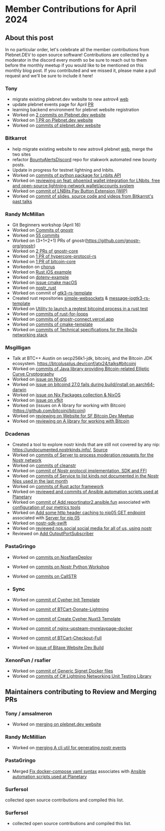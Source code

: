 # Member Contributions for April 2024

## About this post

In no particular order, let's celebrate all the member contributions from Plebnet.DEV 
to open source software! Contributions are collected by a moderator in the discord every 
month so be sure to reach out to them before the monthly meetup if you would like to be 
mentioned on this monthly blog post. If you contributed and we missed it, please make a
pull request and we'll be sure to include it here!

### Tony 
- migrate existing plebnet.dev website to new astrov4 [web](https://github.com/plebnet-dev/web)
- update plebnet events page for April [PR](https://github.com/plebnet-dev/website/pull/123)
- learning backend environment for plebnet website registration
- Worked on [2 commits on Plebnet.dev website](https://github.com/plebnet-dev/website)
- Worked on [1 PR on Plebnet.dev website](https://github.com/plebnet-dev/website)
- Worked on [commits of plebnet.dev website](https://github.com/plebnet-dev/website)

### Bitkarrot
- help migrate existing website to new astrov4 plebnet [web](https://github.com/plebnet-dev/web), merge the two sites
- refactor [BountyAlertsDiscord](https://github.com/plebnet-dev/BountyAlertsDiscord) repo for stakwork automated new bounty posts.
- Update in progress for testnet lightning and lnbits. 
- Worked on [commits of python package for Lnbits API](https://github.com/lightningames/pylnbits)
- Worked on [reviewing on feat: phoenixd wallet integration for LNbits, free and open-source lightning-network wallet/accounts system](https://github.com/bitkarrot/lnbits-legend/tree/phoenixd)
- Worked on [commit of LNBits Pay Button Extension (WIP)](https://github.com/bitkarrot/paybutton)
- Worked on [commit of slides, source code and videos from Bitkarrot's past talks](https://github.com/bitkarrot/talks)

### Randy McMillan
- Git Beginners workshop (April 16)
- Worked on [Commits of gnostr](https://github.com/gnostr-org/gnostr)
- Worked on [55 commits](https://github.com/RandyMcMillan/git_workshop)
- Worked on (3+1+2+1) PRs of gnostr(https://github.com/gnostr-org/gnostr)
- Worked on [2 PRs of gnostr-core](https://github.com/gnostr-org/gnostr-coreß)
- Worked on [1 PR of hypercore-protocol-rs](https://github.com/datrs/hypercore-protocol-rs)
- Worked on [1 PR of bitcoin-core](https://github.com/bitcoincore-dev/bitcoin)
- Workedon on [chorus](https://github.com/RandyMcMillan/chorus)
- Worked on [Rust iOS example](https://github.com/RandyMcMillan/rust-ios-example)
- Worked on [dotenv-example](https://github.com/RandyMcMillan/dotenv-example)
- Worked on [issue cmake macOS](https://github.com/hebasto/bitcoin/issues/139)
- Worked on [nostr_rust](https://github.com/RandyMcMillan/nostr_rust)
- Worked on commit of [gtk3-rs-template](https://github.com/RandyMcMillan/gtk3-rs-template)
- Created rust repositories [simple-websockets](https://github.com/RandyMcMillan/simple-websockets) & [message-io](https://github.com/RandyMcMillan/message-io)[gtk3-rs-template](https://github.com/RandyMcMillan/gtk3-rs-template)
- Worked on [Utility to launch a regtest bitcoind process in a rust test](https://github.com/rust-bitcoin/bitcoind)
- Worked on [commits of rust-for-loops](https://github.com/RandyMcMillan/rust-for-loops)
- Worked on [commits of gnostr-connect.vercel.app](https://github.com/RandyMcMillan/gnostr-connect)
- Worked on [commits of cmake-template](https://github.com/RandyMcMillan/cmake-template)
- Worked on [commits of Technical specifications for the libp2p networking stack](https://github.com/libp2p/specs)

### Msgilligan
- Talk at BTC++ Austin on secp256k1-jdk, bitcoinj, and the Bitcoin JDK ecosystem. https://btcplusplus.dev/conf/atx24/talks#bitcoinj
- Worked on [commits of Java library providing Bitcoin-related Elliptic Curve Cryptography](https://github.com/bitcoinj/secp256k1-jdk)
- Worked on [issue on NixOS](https://github.com/NixOS/nixpkgs)
- Worked on [issue on bitcoind 27.0 fails during build/install on aarch64-darwin](https://github.com/NixOS/nixpkgs/issues/305909)
- Worked on [issue on Nix Packages collection & NixOS](https://github.com/NixOS/nixpkgs)
- Worked on [issue on vfkit](https://github.com/crc-org/vfkit)
- Worked on (issues on A library for working with Bitcoin)(https://github.com/bitcoinj/bitcoinj)
- Worked on [reviewing on Website for SF Bitcoin Dev Meetup](https://github.com/sfbitcoindevs/sfbitcoindevs)
- Worked on [reviewing on A library for working with Bitcoin](https://github.com/bitcoinj/bitcoinj)

### Dcadenas 
- Created a tool to explore nostr kinds that are still not covered by any nip: https://undocumented.nostrkinds.info/, [Source](https://github.com/dcadenas/used-kinds-rs)
- Worked on [commits of Server to process moderation requests for the Nostr network](https://github.com/planetary-social/reportinator_server)
- Worked on [commits of cleanstr](https://github.com/planetary-social/cleanstr)
- Worked on [commit of Nostr protocol implementation, SDK and FFI](https://github.com/rust-nostr/nostr)
- Worked on [commits of Service to list kinds not documented in the Nostr Nips used in the last month](https://github.com/dcadenas/used-kinds-rs)
- Worked on [commits of Rust actor framework](https://github.com/slawlor/ractor)
- Worked on [reviewed and commits of Ansible automation scripts used at Planetary](https://github.com/planetary-social/ansible-scripts)
- Worked on [commit of Add reportinator2.ansible.fun](https://github.com/planetary-social/metrics/pull/7) associated with [configuration of our metrics tools](https://github.com/planetary-social/metrics)
- Worked on [Add some http header caching to nip05 GET endpoint](https://github.com/planetary-social/nip05api/issues/22) associated with [Server for nip 05](https://github.com/planetary-social/nip05api)
- Worked on [nostr-sdk-swift](https://github.com/rust-nostr/nostr-sdk-swift)
- Worked on [reviewed nos.social social media for all of us, using nostr](https://github.com/planetary-social/nos)
- Reviewed on [Add OutputPortSubscriber](https://github.com/slawlor/ractor/pull/223)

### PastaGringo
- Worked on [commits on NosflareDeploy](https://github.com/PastaGringo/NosflareDeploy)
- Worked on [commits on Nostr Python Workshop](https://github.com/PastaGringo/NostrPythonWorkshop)
- Worked on [commits on CallSTR](https://github.com/PastaGringo/CallSTR)

- ### Sync 
- Worked on [commit of Cypher Init Template](https://github.com/cypher-space/Template)
- Worked on [commit of BTCart-Donate-Lightning](https://github.com/cypher-space/BTCart-Donate-Lightning)
- Worked on [commit of Create Cypher Nuxt3 Template](https://github.com/cypher-space/create-cypher)
- Worked on [commit of nginx-upsteam-myrelaypage-docker](https://github.com/PastaGringo/nginx-upsteam-myrelaypage-docker)
- Worked on [commit of BTCart-Checkout-Full](https://github.com/cypher-space/BTCart-Checkout-Full)
- Worked on [issue of Bitaxe Website Dev Build](https://github.com/cypher-space/bitaxe/issues/1)

### XenonFun / rsafier
- Worked on [commit of Generic Signet Docker files](https://github.com/nbd-wtf/bitcoin_signet)
- Worked on [commits of C# Lightning Networking Unit Testing Library](https://github.com/nbd-wtf/LNUnit)

## Maintainers contributing to Review and Merging PRs

### Tony / amsalmeron 
- Worked on [merging on plebnet.dev website](https://github.com/plebnet-dev/website)

### Randy McMillian 
- Worked on [merging A cli util for generating nostr events](https://github.com/RandyMcMillan/nostril)

### PastaGringo
- Merged [Fix docker-compose yaml syntax](https://github.com/planetary-social/ansible-scripts/pull/91) associates with [Ansible automation scripts used at Planetary](https://github.com/planetary-social/ansible-scripts)

### Surfersol
collected open source contributions and compiled this list.

### Surfersol
- collected open source contributions and compiled this list.



